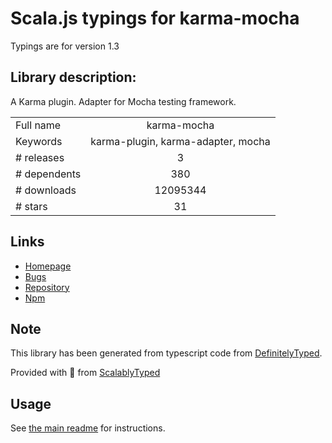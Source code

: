 
# Scala.js typings for karma-mocha

Typings are for version 1.3

## Library description:
A Karma plugin. Adapter for Mocha testing framework.

|                    |                 |
| ------------------ | :-------------: |
| Full name          | karma-mocha |
| Keywords           | karma-plugin, karma-adapter, mocha |
| # releases         | 3 |
| # dependents       | 380 |
| # downloads        | 12095344 |
| # stars            | 31 |

## Links
- [Homepage](https://github.com/karma-runner/karma-mocha#readme)
- [Bugs](https://github.com/karma-runner/karma-mocha/issues)
- [Repository](https://github.com/karma-runner/karma-mocha)
- [Npm](https://www.npmjs.com/package/karma-mocha)
    


## Note
This library has been generated from typescript code from [DefinitelyTyped](https://definitelytyped.org).

Provided with :purple_heart: from [ScalablyTyped](https://github.com/oyvindberg/ScalablyTyped)

## Usage
See [the main readme](../../readme.md) for instructions.


